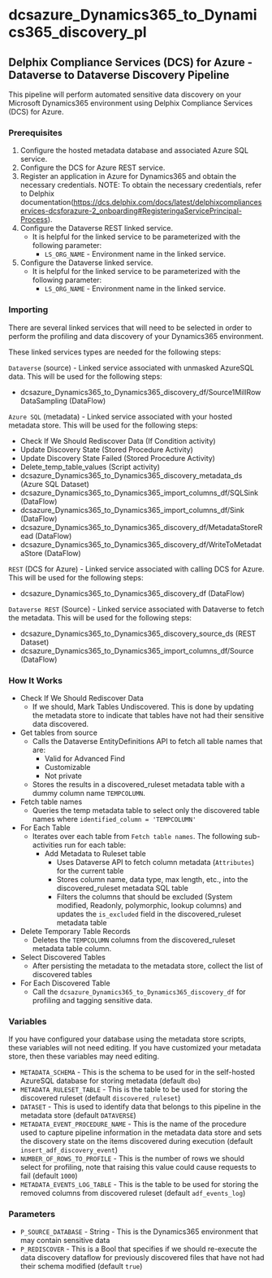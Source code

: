 # dcsazure_Dynamics365_to_Dynamics365_discovery_pl
## Delphix Compliance Services (DCS) for Azure - Dataverse to Dataverse Discovery Pipeline

This pipeline will perform automated sensitive data discovery on your Microsoft Dynamics365 environment using Delphix Compliance Services (DCS) for Azure.

### Prerequisites
1. Configure the hosted metadata database and associated Azure SQL service.
2. Configure the DCS for Azure REST service.
3. Register an application in Azure for Dynamics365 and obtain the necessary credentials. 
   NOTE: To obtain the necessary credentials, refer to Delphix documentation(https://dcs.delphix.com/docs/latest/delphixcomplianceservices-dcsforazure-2_onboarding#RegisteringaServicePrincipal-Process).
4. Configure the Dataverse REST linked service. 
   * It is helpful for the linked service to be parameterized with the following parameter:
      * `LS_ORG_NAME` - Environment name in the linked service.
5. Configure the Dataverse linked service. 
   * It is helpful for the linked service to be parameterized with the following parameter:
      * `LS_ORG_NAME` - Environment name in the linked service.

### Importing

There are several linked services that will need to be selected in order to perform the profiling and data discovery of your Dynamics365 environment.

These linked services types are needed for the following steps:

`Dataverse` (source) - Linked service associated with unmasked AzureSQL data. This will be used for the following steps:
* dcsazure_Dynamics365_to_Dynamics365_discovery_df/Source1MillRowDataSampling (DataFlow)

`Azure SQL` (metadata) - Linked service associated with your hosted metadata store. This will be used for the following steps:
* Check If We Should Rediscover Data (If Condition activity)
* Update Discovery State (Stored Procedure Activity)
* Update Discovery State Failed (Stored Procedure Activity)
* Delete_temp_table_values (Script activity)
* dcsazure_Dynamics365_to_Dynamics365_discovery_metadata_ds (Azure SQL Dataset)
* dcsazure_Dynamics365_to_Dynamics365_import_columns_df/SQLSink (DataFlow)
* dcsazure_Dynamics365_to_Dynamics365_import_columns_df/Sink (DataFlow)
* dcsazure_Dynamics365_to_Dynamics365_discovery_df/MetadataStoreRead (DataFlow)
* dcsazure_Dynamics365_to_Dynamics365_discovery_df/WriteToMetadataStore (DataFlow)

`REST` (DCS for Azure) - Linked service associated with calling DCS for Azure. This will be used for the following steps:
* dcsazure_Dynamics365_to_Dynamics365_discovery_df (DataFlow)

`Dataverse REST` (Source) - Linked service associated with Dataverse to fetch the metadata. This will be used for the following steps:
* dcsazure_Dynamics365_to_Dynamics365_discovery_source_ds (REST Dataset)
* dcsazure_Dynamics365_to_Dynamics365_import_columns_df/Source (DataFlow)

### How It Works

* Check If We Should Rediscover Data
  * If we should, Mark Tables Undiscovered. This is done by updating the metadata store to indicate that tables have not had their sensitive data discovered.
* Get tables from source 
  * Calls the Dataverse EntityDefinitions API to fetch all table names that are:
    * Valid for Advanced Find
    * Customizable
    * Not private  
  * Stores the results in a discovered_ruleset metadata table with a dummy column name `TEMPCOLUMN`.
* Fetch table names
  * Queries the temp metadata table to select only the discovered table names where `identified_column = 'TEMPCOLUMN'`
* For Each Table  
  * Iterates over each table from `Fetch table names`. The following sub-activities run for each table:
    * Add Metadata to Ruleset table
      * Uses Dataverse API to fetch column metadata (`Attributes`) for the current table  
      * Stores column name, data type, max length, etc., into the discovered_ruleset metadata SQL table
      * Filters the columns that should be excluded (System modified, Readonly, polymorphic, lookup columns) and updates the `is_excluded` field in the discovered_ruleset metadata table
* Delete Temporary Table Records
  * Deletes the `TEMPCOLUMN` columns from the discovered_ruleset metadata table column.
* Select Discovered Tables
  * After persisting the metadata to the metadata store, collect the list of discovered tables
* For Each Discovered Table
  * Call the `dcsazure_Dynamics365_to_Dynamics365_discovery_df` for profiling and tagging sensitive data.

### Variables

If you have configured your database using the metadata store scripts, these variables will not need editing. If you have customized your metadata store, then these variables may need editing.

* `METADATA_SCHEMA` - This is the schema to be used for in the self-hosted AzureSQL database for storing metadata (default `dbo`)
* `METADATA_RULESET_TABLE` - This is the table to be used for storing the discovered ruleset (default `discovered_ruleset`)
* `DATASET` - This is used to identify data that belongs to this pipeline in the metadata store (default `DATAVERSE`)
* `METADATA_EVENT_PROCEDURE_NAME` - This is the name of the procedure used to capture pipeline information in the metadata data store and sets the discovery state on the items discovered during execution (default `insert_adf_discovery_event`)
* `NUMBER_OF_ROWS_TO_PROFILE` - This is the number of rows we should select for profiling, note that raising this value could cause requests to fail (default `1000`)
* `METADATA_EVENTS_LOG_TABLE` - This is the table to be used for storing the removed columns from discovered ruleset (default `adf_events_log`)

### Parameters

* `P_SOURCE_DATABASE` - String - This is the Dynamics365 environment that may contain sensitive data
* `P_REDISCOVER` - This is a Bool that specifies if we should re-execute the data discovery dataflow for previously discovered files that have not had their schema modified (default `true`)